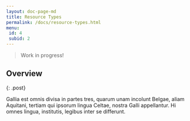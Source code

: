 ```yaml
---
layout: doc-page-md
title: Resource Types
permalink: /docs/resource-types.html
menu:
 id: 4
 subid: 2
---
```


> Work in progress!

## Overview
{: .post}

Gallia est omnis divisa in partes tres, quarum unam incolunt Belgae, aliam Aquitani, tertiam qui ipsorum lingua Celtae, nostra Galli appellantur. Hi omnes lingua, institutis, legibus inter se differunt.